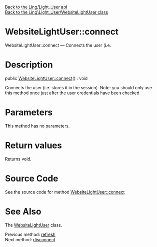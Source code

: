 [Back to the Ling/Light_User api](https://github.com/lingtalfi/Light_User/blob/master/doc/api/Ling/Light_User.md)<br>
[Back to the Ling\Light_User\WebsiteLightUser class](https://github.com/lingtalfi/Light_User/blob/master/doc/api/Ling/Light_User/WebsiteLightUser.md)


WebsiteLightUser::connect
================



WebsiteLightUser::connect — Connects the user (i.e.




Description
================


public [WebsiteLightUser::connect](https://github.com/lingtalfi/Light_User/blob/master/doc/api/Ling/Light_User/WebsiteLightUser/connect.md)() : void




Connects the user (i.e. stores it in the session).
Note: you should only use this method once just after the user credentials
have been checked.




Parameters
================

This method has no parameters.


Return values
================

Returns void.








Source Code
===========
See the source code for method [WebsiteLightUser::connect](https://github.com/lingtalfi/Light_User/blob/master/WebsiteLightUser.php#L189-L193)


See Also
================

The [WebsiteLightUser](https://github.com/lingtalfi/Light_User/blob/master/doc/api/Ling/Light_User/WebsiteLightUser.md) class.

Previous method: [refresh](https://github.com/lingtalfi/Light_User/blob/master/doc/api/Ling/Light_User/WebsiteLightUser/refresh.md)<br>Next method: [disconnect](https://github.com/lingtalfi/Light_User/blob/master/doc/api/Ling/Light_User/WebsiteLightUser/disconnect.md)<br>


